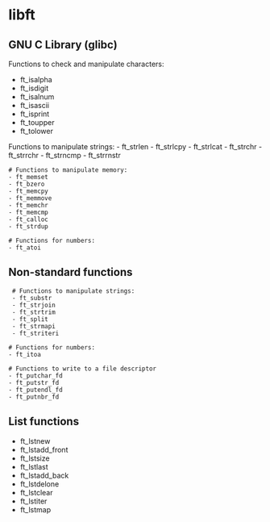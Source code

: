 # libft

## GNU C Library (glibc)

Functions to check and manipulate characters:
  - ft_isalpha
  - ft_isdigit
  - ft_isalnum
  - ft_isascii
  - ft_isprint
  - ft_toupper
  - ft_tolower

Functions to manipulate strings:
    - ft_strlen
    - ft_strlcpy
    - ft_strlcat
    - ft_strchr
    - ft_strrchr
    - ft_strncmp
    - ft_strrnstr

    # Functions to manipulate memory:
    - ft_memset
    - ft_bzero
    - ft_memcpy
    - ft_memmove
    - ft_memchr
    - ft_memcmp
    - ft_calloc
    - ft_strdup

    # Functions for numbers:
    - ft_atoi
  
  ## Non-standard functions

     # Functions to manipulate strings:
     - ft_substr
     - ft_strjoin
     - ft_strtrim
     - ft_split
     - ft_strmapi
     - ft_striteri

    # Functions for numbers:
    - ft_itoa
    
    # Functions to write to a file descriptor
    - ft_putchar_fd
    - ft_putstr_fd
    - ft_putendl_fd
    - ft_putnbr_fd
  
  ## List functions

  - ft_lstnew
  - ft_lstadd_front
  - ft_lstsize
  - ft_lstlast
  - ft_lstadd_back
  - ft_lstdelone
  - ft_lstclear
  - ft_lstiter
  - ft_lstmap
